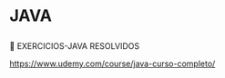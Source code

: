 # <p> JAVA<p>


📌 EXERCICIOS-JAVA RESOLVIDOS  

 https://www.udemy.com/course/java-curso-completo/

